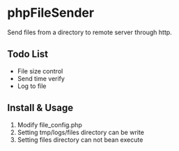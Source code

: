 phpFileSender
=============

Send files from a directory  to remote server through http.

## Todo List ##

* File size control
* Send time verify
* Log to file

## Install & Usage ##

1. Modify file_config.php
2. Setting tmp/logs/files directory can be write
3. Setting files directory can not bean execute
